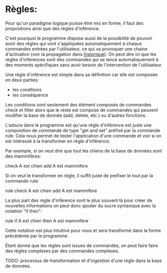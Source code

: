 # Règles:
Pour qu'un paradigme logique puisse être mis en forme, il faut des propositions ainsi que des règles d'inférence.

C'est pourquoi le programme dispose aussi de la possibilité de pouvoir avoir des règles qui vont s'appliquées automatiquement à chaque commandes entrées par l'utilisateur, ce qui va provoquer une chaine d'activation (voir la propagation dans [historique](historique)). On peut dire ici que les règles d'inférences sont des commandes qui se lance automatiquement à des moments spécifiques sans avoir besoin de l'intervention de l'utilisateur.

Une règle d'inférence est simple dans sa définition car elle est composée en deux parties:
- les conditions
- les conséquence

Les conditions sont seulement des élément composés de commandes check et filter alors que le reste est composé de commandes qui peuvent modifier la base de donnée (add, delete, etc.) ou d'autres fonctions.

L'astuce dans le programme est qu'une règle d'inférence est juste une composition de commande de type "get and set" préfixé par la commande rule. Cela nous permet de tester l'application d'une commande et voir si on est intéressé à la transformer en règle d'inférence.

Par exemple, si on veut dire que tout les chiens de la base de données sont des mammifères:

check A est chien add A est mammifere

Si on veut le transformer en règle, il suffit juste de prefixer le tout par la commande rule:

rule check A est chien add A est mammifere

La plus part des règle d'inférence sont le plus souvent là pour créer de nouvelles informations on peut donc ajouter du sucre syntaxique avec la notation "if then":

rule if A est chien then A est mammifere

Cette notation est plus intuitive pour nous et sera transformé dans la forme précédente par le programme.

Étant donné que les règles sont issues de commandes, on peut faire faire des règles complexes par des commandes complexes.

TODO: processus de transformation et d'ingestion d'une règle dans la base de données.
